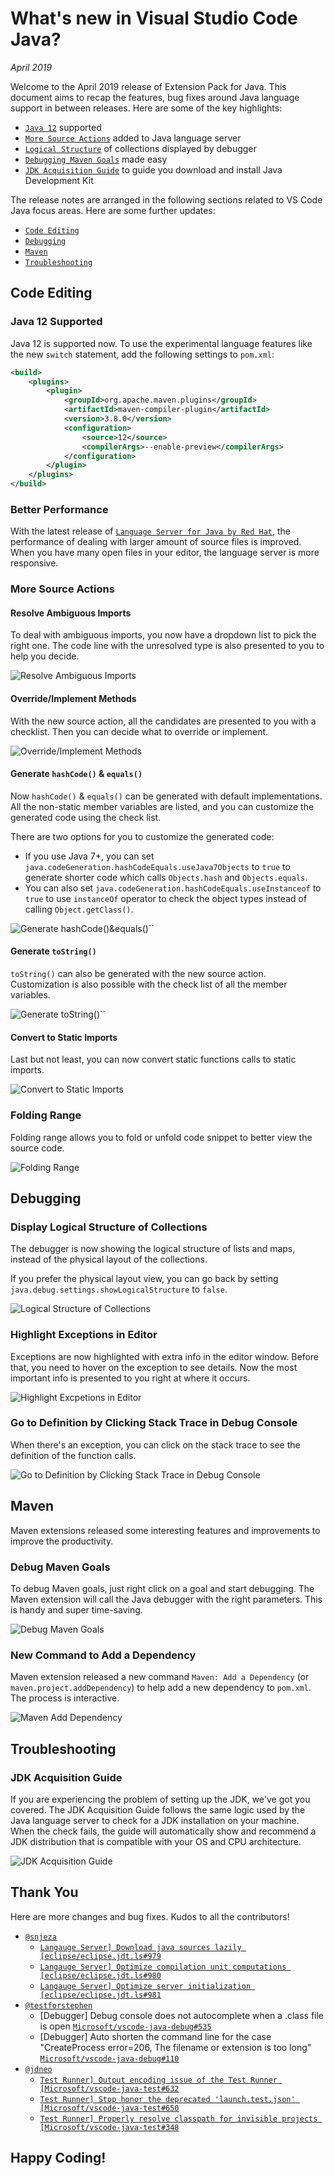 # What's new in Visual Studio Code Java?

_April 2019_

Welcome to the April 2019 release of Extension Pack for Java. This document aims
to recap the features, bug fixes around Java language support in between
releases. Here are some of the key highlights:

-   [`Java 12`](#java-12-supported) supported
-   [`More Source Actions`](#more-source-actions) added to Java language server
-   [`Logical Structure`](#display-logical-structure-of-collections) of
    collections displayed by debugger
-   [`Debugging Maven Goals`](#debug-maven-goals) made easy
-   [`JDK Acquisition Guide`](#jdk-acquisition-guide) to guide you download and
    install Java Development Kit

The release notes are arranged in the following sections related to VS Code Java
focus areas. Here are some further updates:

-   [`Code Editing`](#code-editing)
-   [`Debugging`](#debugging)
-   [`Maven`](#maven)
-   [`Troubleshooting`](#troubleshooting)

## Code Editing

### Java 12 Supported

Java 12 is supported now. To use the experimental language features like the new
`switch` statement, add the following settings to `pom.xml`:

```xml
<build>
    <plugins>
        <plugin>
            <groupId>org.apache.maven.plugins</groupId>
            <artifactId>maven-compiler-plugin</artifactId>
            <version>3.8.0</version>
            <configuration>
                <source>12</source>
                <compilerArgs>--enable-preview</compilerArgs>
            </configuration>
        </plugin>
    </plugins>
</build>
```

### Better Performance

With the latest release of
[`Language Server for Java by Red Hat`](https://marketplace.visualstudio.com/items?itemName=redhat.java),
the performance of dealing with larger amount of source files is improved. When
you have many open files in your editor, the language server is more responsive.

### More Source Actions

#### Resolve Ambiguous Imports

To deal with ambiguous imports, you now have a dropdown list to pick the right
one. The code line with the unresolved type is also presented to you to help you
decide.

![`Resolve Ambiguous Imports`](https://github.com/Microsoft/vscode-java-pack/raw/main/release-notes/v0.7.0/java.organize.imports.gif)

#### Override/Implement Methods

With the new source action, all the candidates are presented to you with a
checklist. Then you can decide what to override or implement.

![`Override/Implement Methods`](https://github.com/Microsoft/vscode-java-pack/raw/main/release-notes/v0.7.0/java.implement.methods.gif)

#### Generate `hashCode()` & `equals()`

Now `hashCode()` & `equals()` can be generated with default implementations. All
the non-static member variables are listed, and you can customize the generated
code using the check list.

There are two options for you to customize the generated code:

-   If you use Java 7+, you can set
    `java.codeGeneration.hashCodeEquals.useJava7Objects` to `true` to generate
    shorter code which calls `Objects.hash` and `Objects.equals`.
-   You can also set `java.codeGeneration.hashCodeEquals.useInstanceof` to
    `true` to use `instanceOf` operator to check the object types instead of
    calling `Object.getClass()`.

![`Generate `hashCode()` & `equals()``](https://github.com/Microsoft/vscode-java-pack/raw/main/release-notes/v0.7.0/java.hashcode.equals.gif)

#### Generate `toString()`

`toString()` can also be generated with the new source action. Customization is
also possible with the check list of all the member variables.

![`Generate `toString()``](https://github.com/Microsoft/vscode-java-pack/raw/main/release-notes/v0.7.0/java.generate.tostring.gif)

#### Convert to Static Imports

Last but not least, you can now convert static functions calls to static
imports.

![`Convert to Static Imports`](https://github.com/Microsoft/vscode-java-pack/raw/main/release-notes/v0.7.0/java.convert.static.import.gif)

### Folding Range

Folding range allows you to fold or unfold code snippet to better view the
source code.

![`Folding Range`](https://github.com/Microsoft/vscode-java-pack/raw/main/release-notes/v0.7.0/java.folding.range.gif)

## Debugging

### Display Logical Structure of Collections

The debugger is now showing the logical structure of lists and maps, instead of
the physical layout of the collections.

If you prefer the physical layout view, you can go back by setting
`java.debug.settings.showLogicalStructure` to `false`.

![`Logical Structure of Collections`](https://github.com/Microsoft/vscode-java-pack/raw/main/release-notes/v0.7.0/java.debug.logical.structure.gif)

### Highlight Exceptions in Editor

Exceptions are now highlighted with extra info in the editor window. Before
that, you need to hover on the exception to see details. Now the most important
info is presented to you right at where it occurs.

![`Highlight Excpetions in Editor`](https://github.com/Microsoft/vscode-java-pack/raw/main/release-notes/v0.7.0/java.debug.exception.view.gif)

### Go to Definition by Clicking Stack Trace in Debug Console

When there's an exception, you can click on the stack trace to see the
definition of the function calls.

![`Go to Definition by Clicking Stack Trace in Debug Console`](https://github.com/Microsoft/vscode-java-pack/raw/main/release-notes/v0.7.0/debug.gtd.stack.trace.gif)

## Maven

Maven extensions released some interesting features and improvements to improve
the productivity.

### Debug Maven Goals

To debug Maven goals, just right click on a goal and start debugging. The Maven
extension will call the Java debugger with the right parameters. This is handy
and super time-saving.

![`Debug Maven Goals`](https://github.com/Microsoft/vscode-java-pack/raw/main/release-notes/v0.7.0/maven.debug.goals.gif)

### New Command to Add a Dependency

Maven extension released a new command `Maven: Add a Dependency` (or
`maven.project.addDependency`) to help add a new dependency to `pom.xml`. The
process is interactive.

![`Maven Add Dependency`](https://github.com/Microsoft/vscode-java-pack/raw/main/release-notes/v0.7.0/maven.add.dependency.gif)

## Troubleshooting

### JDK Acquisition Guide

If you are experiencing the problem of setting up the JDK, we've got you
covered. The JDK Acquisition Guide follows the same logic used by the Java
language server to check for a JDK installation on your machine. When the check
fails, the guide will automatically show and recommend a JDK distribution that
is compatible with your OS and CPU architecture.

![`JDK Acquisition Guide`](https://github.com/Microsoft/vscode-java-pack/raw/main/release-notes/v0.7.0/jdk.acquisition.guide.gif)

## Thank You

Here are more changes and bug fixes. Kudos to all the contributors!

-   [`@snjeza`](https://github.com/snjeza)
    -   [`Langauge Server] Download java sources lazily [eclipse/eclipse.jdt.ls#979`](https://github.com/eclipse/eclipse.jdt.ls/issues/979)
    -   [`Langauge Server] Optimize compilation unit computations [eclipse/eclipse.jdt.ls#980`](https://github.com/eclipse/eclipse.jdt.ls/issues/980)
    -   [`Langauge Server] Optimize server initialization [eclipse/eclipse.jdt.ls#981`](https://github.com/eclipse/eclipse.jdt.ls/issues/981)
-   [`@testforstephen`](https://github.com/testforstephen)
    -   [Debugger] Debug console does not autocomplete when a .class file is
        open
        [`Microsoft/vscode-java-debug#535`](https://github.com/Microsoft/vscode-java-debug/issues/535)
    -   [Debugger] Auto shorten the command line for the case "CreateProcess
        error=206, The filename or extension is too long"
        [`Microsoft/vscode-java-debug#110`](https://github.com/Microsoft/vscode-java-debug/issues/110)
-   [`@jdneo`](https://github.com/jdneo)
    -   [`Test Runner] Output encoding issue of the Test Runner [Microsoft/vscode-java-test#632`](https://github.com/Microsoft/vscode-java-test/issues/632)
    -   [`Test Runner] Stop honor the deprecated 'launch.test.json' [Microsoft/vscode-java-test#650`](https://github.com/Microsoft/vscode-java-test/issues/650)
    -   [`Test Runner] Properly resolve classpath for invisible projects [Microsoft/vscode-java-test#348`](https://github.com/Microsoft/vscode-java-test/issues/348#issuecomment-480687978)

## Happy Coding!
